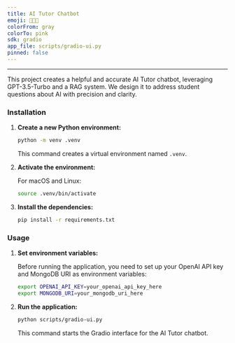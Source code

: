 ```yaml
---
title: AI Tutor Chatbot
emoji: 🧑🏻‍🏫
colorFrom: gray
colorTo: pink
sdk: gradio
app_file: scripts/gradio-ui.py
pinned: false
---
```

---
This project creates a helpful and accurate AI Tutor chatbot, leveraging GPT-3.5-Turbo and a RAG system. We design it to address student questions about AI with precision and clarity.

### Installation

1. **Create a new Python environment:**

    ```bash
    python -m venv .venv
    ```

    This command creates a virtual environment named `.venv`.

2. **Activate the environment:**

    For macOS and Linux:

    ```bash
    source .venv/bin/activate
    ```

3. **Install the dependencies:**

    ```bash
    pip install -r requirements.txt
    ```

### Usage

1. **Set environment variables:**

    Before running the application, you need to set up your OpenAI API key and MongoDB URI as environment variables:

    ```bash
    export OPENAI_API_KEY=your_openai_api_key_here
    export MONGODB_URI=your_mongodb_uri_here
    ```

2. **Run the application:**

    ```bash
    python scripts/gradio-ui.py
    ```

    This command starts the Gradio interface for the AI Tutor chatbot.
